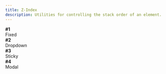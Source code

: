 ```yaml
---
title: Z-Index
description: Utilities for controlling the stack order of an element.
---
```

<div>
    <table-utility prefix="z" property="z-index" class="mb-lg"></table-utility>
	<card-example>
		<div class="relative container h-full rounded-md bg-surface-1 p-64">
			<div class="absolute inset-0 bg-grid mix-blend-plus-lighter"></div>
			<div class="relative w-full">
				<div class="absolute z-fixed w-100 h-80 top-56 left-0 bg-info flex flex-col justify-center items-center text-white">
					<strong>#1</strong>
					<div>Fixed</div>
				</div>		
				<div class="relative z-dropdown h-100 top-8 left-16 bg-brand flex flex-col justify-center items-center text-white">
					<strong>#2</strong>
					<div>Dropdown</div>
				</div>
				<div class="absolute z-sticky w-150 top-0 right-0 bg-accent flex flex-col justify-center items-center text-white">
					<strong>#3</strong>
					<div>Sticky</div>
				</div>
				<div class="absolute z-modal w-2/3 h-44 left-80 bg-shadow flex flex-col justify-center items-center text-white">
					<strong>#4</strong>
					<div>Modal</div>
				</div>
			</div>
		</div>
	</card-example>
</div>